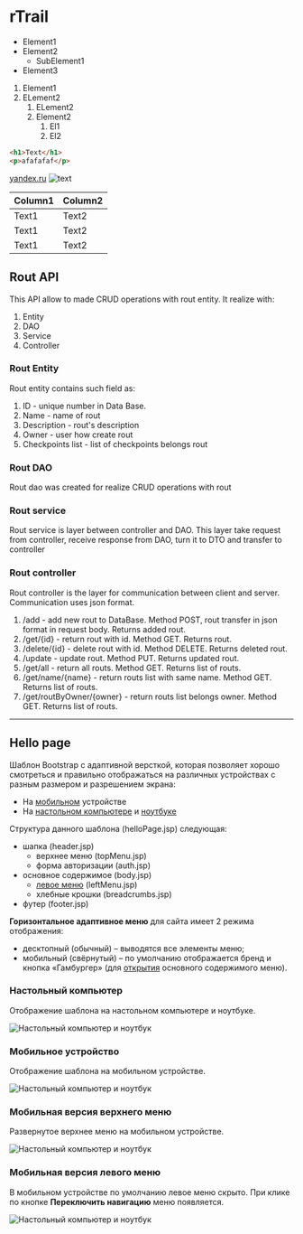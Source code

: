 # rTrail

- Element1
- Element2
    - SubElement1
- Element3

1. Element1
2. ELement2
    1. ELement2
    2. Element2
        1. El1
        2. El2
        
```html
<h1>Text</h1>
<p>afafafaf</p>

```

[yandex.ru](http://yandex.ru)
![text](http://topkin.ru/wp-content/uploads/2017/10/tomswallpapers.com-15649.jpg)

| Column1 | Column2 |
| ----- | ------ |
| Text1 | Text2 |
| Text1 | Text2 |
| Text1 | Text2 |

## Rout API
This API allow to made CRUD operations with rout entity.
It realize with:
1. Entity
2. DAO
3. Service
4. Controller

### Rout Entity
Rout entity contains such field as:
1. ID - unique number in Data Base.
2. Name - name of rout
3. Description - rout's description
4. Owner - user how create rout
5. Checkpoints list - list of checkpoints belongs rout

### Rout DAO
Rout dao was created for realize CRUD operations with rout

### Rout service
Rout service is layer between controller and DAO. This layer take request from controller, receive response from DAO, 
turn it to DTO and transfer to controller

### Rout controller
Rout controller is the layer for communication between client and server.
Communication uses json format.
1. /add - add new rout to DataBase. Method POST, rout transfer in json format in request body. Returns added rout.
2. /get/{id} - return rout with id. Method GET. Returns rout.
3. /delete/{id} - delete rout with id. Method DELETE. Returns deleted rout. 
4. /update - update rout. Method PUT. Returns updated rout.
5. /get/all - return all routs. Method GET. Returns list of routs.
6. /get/name/{name} - return routs list with same name. Method GET. Returns list of routs.
7. /get/routByOwner/{owner} - return routs list belongs owner. Method GET. Returns list of routs.
 
 _______
 
 ## Hello page
 Шаблон Bootstrap с адаптивной версткой, которая позволяет хорошо смотреться и 
 правильно отображаться на различных устройствах с разным размером и 
 разрешением экрана:
 * На <a href="#onMobile">мобильном</a> устройстве
 * На <a href="#onComputer">настольном компьютере</a> и <a href="#onComputer">ноутбуке</a>
 
 Структура данного шаблона (helloPage.jsp) следующая:
 - шапка (header.jsp)
     - верхнее меню (topMenu.jsp)
     - форма авторизации (auth.jsp)
 - основное содержимое (body.jsp)
     - <a href="#onMobileLeftMenu">левое меню</a> (leftMenu.jsp)
     - хлебные крошки (breadcrumbs.jsp)
 - футер (footer.jsp)
 
 **Горизонтальное адаптивное меню** для сайта имеет 2 режима отображения:
 - десктопный (обычный) – выводятся все элементы меню;
 - мобильный (свёрнутый) – по умолчанию отображается бренд и кнопка «Гамбургер» 
 (для <a href="#onMobileTopMenu">открытия</a> основного содержимого меню).
 
 ### <a name="onComputer"></a> Настольный компьютер
 Отображение шаблона на настольном компьютере и ноутбуке.
 
 ![Настольный компьютер и ноутбук](https://image.prntscr.com/image/U-88-ykmT06DsL-ubVzlSQ.jpg)
 
 ### <a name="onMobile"></a> Мобильное устройство
 Отображение шаблона на мобильном устройстве.
 
 ![Настольный компьютер и ноутбук](https://image.prntscr.com/image/LqTd1gfTQiSRBRFL3ufUEw.png)
 
 
 ### <a name="onMobileTopMenu"></a> Мобильная версия верхнего меню
 Развернутое верхнее меню на мобильном устройстве.
 
 ![Настольный компьютер и ноутбук](https://image.prntscr.com/image/JSj3lMVtRgutU7STCAx1aQ.png)
 
 
 ### <a name="onMobileLeftMenu"></a> Мобильная версия левого меню
 В мобильном устройстве по умолчанию левое меню скрыто. При клике по кнопке 
 **Переключить навигацию** меню появляется.
 
 ![Настольный компьютер и ноутбук](https://image.prntscr.com/image/1vDO9L1ZSwikCTqvV4wb3g.png)